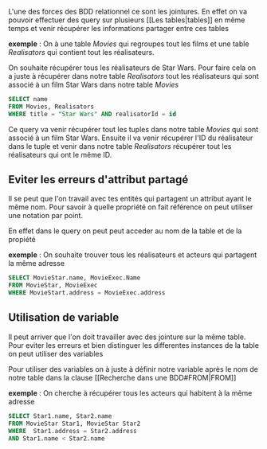 L'une des forces des BDD relationnel ce sont les jointures. En effet on va pouvoir effectuer des query sur plusieurs [[Les tables|tables]] en même temps et venir récupérer les informations partager entre ces tables

**exemple** : On à une table $Movies$ qui regroupes tout les films et une table $Realisators$ qui contient tout les réalisateurs.

On souhaite récupérer tous les réalisateurs de Star Wars. Pour faire cela on a juste à récupérer dans notre table $Realisators$ tout les réalisateurs qui sont associé à un film Star Wars dans notre table $Movies$

```sql
SELECT name
FROM Movies, Realisators
WHERE title = "Star Wars" AND realisatorId = id
```

Ce query va venir récupérer tout les tuples dans notre table $Movies$ qui sont associé à un film Star Wars. Ensuite il va venir récupérer l'ID du réalisateur dans le tuple et venir dans notre table $Realisators$ récupérer tout les réalisateurs qui ont le même ID.

## Eviter les erreurs d'attribut partagé

Il se peut que l'on travail avec tes entités qui partagent un attribut ayant le même nom. Pour savoir à quelle propriété on fait référence on peut utiliser une notation par point.

En effet dans le query on peut peut acceder au nom de la table et de la propiété

**exemple** : On souhaite trouver tous les réalisateurs et acteurs qui partagent la même adresse

```sql
SELECT MovieStar.name, MovieExec.Name
FROM MovieStar, MovieExec
WHERE MovieStart.address = MovieExec.address
```

## Utilisation de variable

Il peut arriver que l'on doit travailler avec des jointure sur la même table. Pour eviter les erreurs et bien distinguer les differentes instances de la table on peut utiliser des variables

Pour utiliser des variables on à juste à définir notre variable après le nom de notre table dans la clause [[Recherche dans une BDD#FROM|FROM]]

**exemple** : On cherche à récupérer tous les acteurs qui habitent à la même adresse

```sql
SELECT Star1.name, Star2.name
FROM MovieStar Star1, MovieStar Star2
WHERE  Star1.address = Star2.address 
AND Star1.name < Star2.name
```

